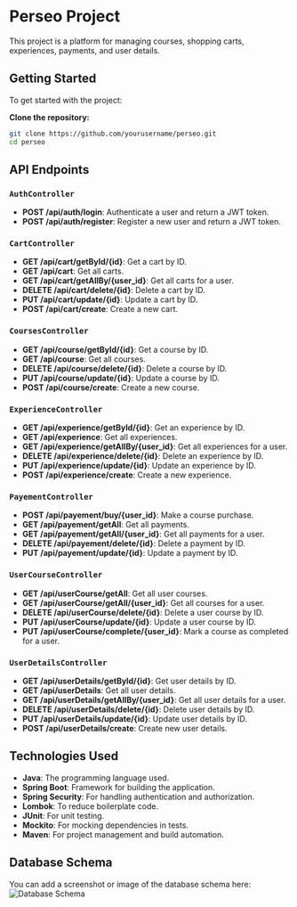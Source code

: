 # Perseo Project

This project is a platform for managing courses, shopping carts, experiences, payments, and user details.

## Getting Started

To get started with the project:

 **Clone the repository:**
   ```bash
   git clone https://github.com/yourusername/perseo.git
   cd perseo
 ```
## API Endpoints

### `AuthController`
- **POST /api/auth/login**: Authenticate a user and return a JWT token.
- **POST /api/auth/register**: Register a new user and return a JWT token.

### `CartController`
- **GET /api/cart/getById/{id}**: Get a cart by ID.
- **GET /api/cart**: Get all carts.
- **GET /api/cart/getAllBy/{user_id}**: Get all carts for a user.
- **DELETE /api/cart/delete/{id}**: Delete a cart by ID.
- **PUT /api/cart/update/{id}**: Update a cart by ID.
- **POST /api/cart/create**: Create a new cart.

### `CoursesController`
- **GET /api/course/getById/{id}**: Get a course by ID.
- **GET /api/course**: Get all courses.
- **DELETE /api/course/delete/{id}**: Delete a course by ID.
- **PUT /api/course/update/{id}**: Update a course by ID.
- **POST /api/course/create**: Create a new course.

### `ExperienceController`
- **GET /api/experience/getById/{id}**: Get an experience by ID.
- **GET /api/experience**: Get all experiences.
- **GET /api/experience/getAllBy/{user_id}**: Get all experiences for a user.
- **DELETE /api/experience/delete/{id}**: Delete an experience by ID.
- **PUT /api/experience/update/{id}**: Update an experience by ID.
- **POST /api/experience/create**: Create a new experience.

### `PayementController`
- **POST /api/payement/buy/{user_id}**: Make a course purchase.
- **GET /api/payement/getAll**: Get all payments.
- **GET /api/payement/getAll/{user_id}**: Get all payments for a user.
- **DELETE /api/payement/delete/{id}**: Delete a payment by ID.
- **PUT /api/payement/update/{id}**: Update a payment by ID.

### `UserCourseController`
- **GET /api/userCourse/getAll**: Get all user courses.
- **GET /api/userCourse/getAll/{user_id}**: Get all courses for a user.
- **DELETE /api/userCourse/delete/{id}**: Delete a user course by ID.
- **PUT /api/userCourse/update/{id}**: Update a user course by ID.
- **PUT /api/userCourse/complete/{user_id}**: Mark a course as completed for a user.

### `UserDetailsController`
- **GET /api/userDetails/getById/{id}**: Get user details by ID.
- **GET /api/userDetails**: Get all user details.
- **GET /api/userDetails/getAllBy/{user_id}**: Get all user details for a user.
- **DELETE /api/userDetails/delete/{id}**: Delete user details by ID.
- **PUT /api/userDetails/update/{id}**: Update user details by ID.
- **POST /api/userDetails/create**: Create new user details.

## Technologies Used

- **Java**: The programming language used.
- **Spring Boot**: Framework for building the application.
- **Spring Security**: For handling authentication and authorization.
- **Lombok**: To reduce boilerplate code.
- **JUnit**: For unit testing.
- **Mockito**: For mocking dependencies in tests.
- **Maven**: For project management and build automation.

## Database Schema

You can add a screenshot or image of the database schema here:
![Database Schema](https://github.com/maksym7576/Perseo/blob/main/src/Images/Base%20of%20date.png?raw=true)

